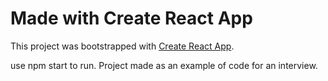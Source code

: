 # Made with Create React App

This project was bootstrapped with [Create React App](https://github.com/facebook/create-react-app).

use npm start to run. Project made as an example of code for an interview.
